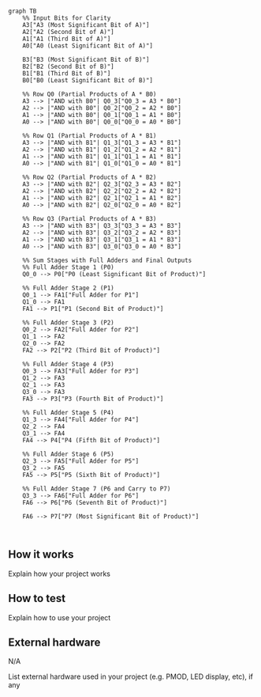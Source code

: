 <!---

This file is used to generate your project datasheet. Please fill in the information below and delete any unused
sections.

You can also include images in this folder and reference them in the markdown. Each image must be less than
512 kb in size, and the combined size of all images must be less than 1 MB.
-->




```mermaid

graph TB
    %% Input Bits for Clarity
    A3["A3 (Most Significant Bit of A)"]
    A2["A2 (Second Bit of A)"]
    A1["A1 (Third Bit of A)"]
    A0["A0 (Least Significant Bit of A)"]

    B3["B3 (Most Significant Bit of B)"]
    B2["B2 (Second Bit of B)"]
    B1["B1 (Third Bit of B)"]
    B0["B0 (Least Significant Bit of B)"]

    %% Row Q0 (Partial Products of A * B0)
    A3 --> |"AND with B0"| Q0_3["Q0_3 = A3 * B0"]
    A2 --> |"AND with B0"| Q0_2["Q0_2 = A2 * B0"]
    A1 --> |"AND with B0"| Q0_1["Q0_1 = A1 * B0"]
    A0 --> |"AND with B0"| Q0_0["Q0_0 = A0 * B0"]

    %% Row Q1 (Partial Products of A * B1)
    A3 --> |"AND with B1"| Q1_3["Q1_3 = A3 * B1"]
    A2 --> |"AND with B1"| Q1_2["Q1_2 = A2 * B1"]
    A1 --> |"AND with B1"| Q1_1["Q1_1 = A1 * B1"]
    A0 --> |"AND with B1"| Q1_0["Q1_0 = A0 * B1"]

    %% Row Q2 (Partial Products of A * B2)
    A3 --> |"AND with B2"| Q2_3["Q2_3 = A3 * B2"]
    A2 --> |"AND with B2"| Q2_2["Q2_2 = A2 * B2"]
    A1 --> |"AND with B2"| Q2_1["Q2_1 = A1 * B2"]
    A0 --> |"AND with B2"| Q2_0["Q2_0 = A0 * B2"]

    %% Row Q3 (Partial Products of A * B3)
    A3 --> |"AND with B3"| Q3_3["Q3_3 = A3 * B3"]
    A2 --> |"AND with B3"| Q3_2["Q3_2 = A2 * B3"]
    A1 --> |"AND with B3"| Q3_1["Q3_1 = A1 * B3"]
    A0 --> |"AND with B3"| Q3_0["Q3_0 = A0 * B3"]

    %% Sum Stages with Full Adders and Final Outputs
    %% Full Adder Stage 1 (P0)
    Q0_0 --> P0["P0 (Least Significant Bit of Product)"]

    %% Full Adder Stage 2 (P1)
    Q0_1 --> FA1["Full Adder for P1"]
    Q1_0 --> FA1
    FA1 --> P1["P1 (Second Bit of Product)"]

    %% Full Adder Stage 3 (P2)
    Q0_2 --> FA2["Full Adder for P2"]
    Q1_1 --> FA2
    Q2_0 --> FA2
    FA2 --> P2["P2 (Third Bit of Product)"]

    %% Full Adder Stage 4 (P3)
    Q0_3 --> FA3["Full Adder for P3"]
    Q1_2 --> FA3
    Q2_1 --> FA3
    Q3_0 --> FA3
    FA3 --> P3["P3 (Fourth Bit of Product)"]

    %% Full Adder Stage 5 (P4)
    Q1_3 --> FA4["Full Adder for P4"]
    Q2_2 --> FA4
    Q3_1 --> FA4
    FA4 --> P4["P4 (Fifth Bit of Product)"]

    %% Full Adder Stage 6 (P5)
    Q2_3 --> FA5["Full Adder for P5"]
    Q3_2 --> FA5
    FA5 --> P5["P5 (Sixth Bit of Product)"]

    %% Full Adder Stage 7 (P6 and Carry to P7)
    Q3_3 --> FA6["Full Adder for P6"]
    FA6 --> P6["P6 (Seventh Bit of Product)"]

    FA6 --> P7["P7 (Most Significant Bit of Product)"]



```























## How it works

Explain how your project works

## How to test

Explain how to use your project

## External hardware
N/A

List external hardware used in your project (e.g. PMOD, LED display, etc), if any

